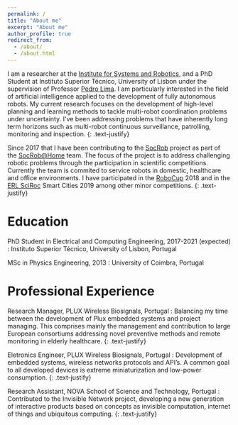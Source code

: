 ```yaml
---
permalink: /
title: "About me"
excerpt: "About me"
author_profile: true
redirect_from: 
  - /about/
  - /about.html
---
```


 I am a researcher at the [Institute for Systems and Robotics](https://welcome.isr.tecnico.ulisboa.pt), and a PhD Student at Instituto Superior Técnico, University of Lisbon under the supervision of Professor [Pedro Lima](http://users.isr.ist.utl.pt/~pal/index.html). I am particularly interested in the field of artificial intelligence applied to the development of fully autonomous robots. My current research focuses on the development of high-level planning and learning methods to tackle multi-robot coordination problems under uncertainty. I've been addressing problems that have inherently long term horizons such as multi-robot continuous surveillance, patrolling, monitoring and inspection.
 {: .text-justify}

 Since 2017 that I have been contributing to the [SocRob](https://irsgroup.isr.tecnico.ulisboa.pt/socrob/) project as part of the [SocRob@Home](https://irsgroup.isr.tecnico.ulisboa.pt/projects/socrob-home/) team. The focus of the project is to address challenging robotic problems through the participation in scientific competitions. Currently the team is commited to service robots in domestic, healthcare and office environments. I have participated in the [RoboCup](https://www.robocup.org) 2018 and in the [ERL SciRoc](https://www.eu-robotics.net/robotics_league/index.html) Smart Cities 2019 among other minor competitions.
 {: .text-justify}

Education
======
<i class="fas fa-graduation-cap" aria-hidden="true"></i> PhD Student in Electrical and Computing Engineering, 2017-2021 (expected)
:   Instituto Superior Técnico, University of Lisbon, Portugal

<i class="fas fa-graduation-cap" aria-hidden="true"></i> MSc in Physics Engineering, 2013
:   University of Coimbra, Portugal

Professional Experience
======
<i class="fas fa-building" aria-hidden="true"></i> Research Manager, PLUX Wireless Biosignals, Portugal
:   Balancing my time between the development of Plux embedded systems and project managing. This comprises mainly the management and contribution to large European consortiums addressing novel preventive methods and remote monitoring in elderly healthcare.
{: .text-justify}

<i class="fas fa-building" aria-hidden="true"></i> Eletronics Engineer, PLUX Wireless Biosignals, Portugal
:   Development of embedded systems, wireless networks protocols and API’s. A common goal to all developed devices is extreme miniaturization and low-power consumption.
{: .text-justify}

<i class="fas fa-building" aria-hidden="true"></i> Research Assistant, NOVA School of Science and Technology, Portugal
:   Contributed to the Invisible Network project, developing a new generation of interactive products based on concepts as invisible computation, internet of things and ubiquitous computing.
{: .text-justify}
